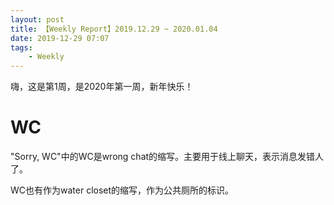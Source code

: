 ```yaml
---
layout: post
title: 【Weekly Report】2019.12.29 ~ 2020.01.04
date: 2019-12-29 07:07
tags:
    - Weekly
---
```


嗨，这是第1周，是2020年第一周，新年快乐！

# WC

"Sorry, WC"中的WC是wrong chat的缩写。主要用于线上聊天，表示消息发错人了。

WC也有作为water closet的缩写，作为公共厕所的标识。
